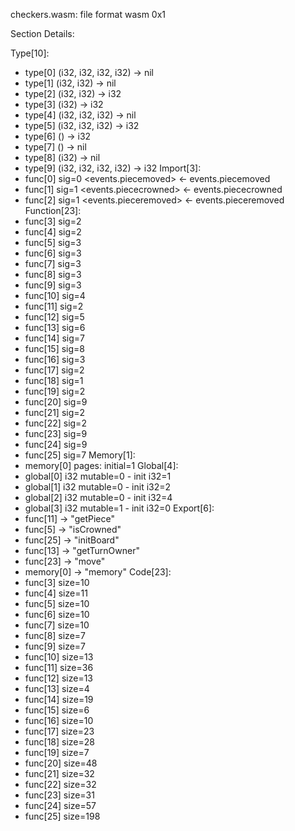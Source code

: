 
checkers.wasm:	file format wasm 0x1

Section Details:

Type[10]:
 - type[0] (i32, i32, i32, i32) -> nil
 - type[1] (i32, i32) -> nil
 - type[2] (i32, i32) -> i32
 - type[3] (i32) -> i32
 - type[4] (i32, i32, i32) -> nil
 - type[5] (i32, i32, i32) -> i32
 - type[6] () -> i32
 - type[7] () -> nil
 - type[8] (i32) -> nil
 - type[9] (i32, i32, i32, i32) -> i32
Import[3]:
 - func[0] sig=0 <events.piecemoved> <- events.piecemoved
 - func[1] sig=1 <events.piececrowned> <- events.piececrowned
 - func[2] sig=1 <events.pieceremoved> <- events.pieceremoved
Function[23]:
 - func[3] sig=2
 - func[4] sig=2
 - func[5] sig=3 <isCrowned>
 - func[6] sig=3
 - func[7] sig=3
 - func[8] sig=3
 - func[9] sig=3
 - func[10] sig=4
 - func[11] sig=2 <getPiece>
 - func[12] sig=5
 - func[13] sig=6 <getTurnOwner>
 - func[14] sig=7
 - func[15] sig=8
 - func[16] sig=3
 - func[17] sig=2
 - func[18] sig=1
 - func[19] sig=2
 - func[20] sig=9
 - func[21] sig=2
 - func[22] sig=2
 - func[23] sig=9 <move>
 - func[24] sig=9
 - func[25] sig=7 <initBoard>
Memory[1]:
 - memory[0] pages: initial=1
Global[4]:
 - global[0] i32 mutable=0 - init i32=1
 - global[1] i32 mutable=0 - init i32=2
 - global[2] i32 mutable=0 - init i32=4
 - global[3] i32 mutable=1 - init i32=0
Export[6]:
 - func[11] <getPiece> -> "getPiece"
 - func[5] <isCrowned> -> "isCrowned"
 - func[25] <initBoard> -> "initBoard"
 - func[13] <getTurnOwner> -> "getTurnOwner"
 - func[23] <move> -> "move"
 - memory[0] -> "memory"
Code[23]:
 - func[3] size=10
 - func[4] size=11
 - func[5] size=10 <isCrowned>
 - func[6] size=10
 - func[7] size=10
 - func[8] size=7
 - func[9] size=7
 - func[10] size=13
 - func[11] size=36 <getPiece>
 - func[12] size=13
 - func[13] size=4 <getTurnOwner>
 - func[14] size=19
 - func[15] size=6
 - func[16] size=10
 - func[17] size=23
 - func[18] size=28
 - func[19] size=7
 - func[20] size=48
 - func[21] size=32
 - func[22] size=32
 - func[23] size=31 <move>
 - func[24] size=57
 - func[25] size=198 <initBoard>
